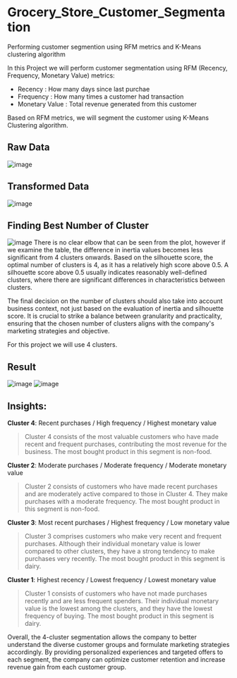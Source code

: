 # Grocery_Store_Customer_Segmentation
Performing customer segmention using RFM metrics and K-Means clustering algorithm

In this Project we will perform customer segmentation using RFM (Recency, Frequency, Monetary Value) metrics:

- Recency : How many days since last purchae
- Frequency : How many times a customer had transaction
- Monetary Value : Total revenue generated from this customer

Based on RFM metrics, we will segment the customer using K-Means Clustering algorithm.

## Raw Data
![image](https://github.com/AnthonyDjogan/Grocery_Store_Customer_Segmentation/assets/128353420/2ede114c-c090-4142-8182-ddd5eb5afc66)

## Transformed Data
![image](https://github.com/AnthonyDjogan/Grocery_Store_Customer_Segmentation/assets/128353420/74e9af28-ae52-4cae-a7c9-09f096de1284)

## Finding Best Number of Cluster
![image](https://github.com/AnthonyDjogan/Grocery_Store_Customer_Segmentation/assets/128353420/c1358381-06a2-42b6-ab39-83ea8a7ee041)
There is no clear elbow that can be seen from the plot, however if we examine the table, the difference in inertia values becomes less significant from 4 clusters onwards. Based on the silhouette score, the optimal number of clusters is 4, as it has a relatively high score above 0.5. A silhouette score above 0.5 usually indicates reasonably well-defined clusters, where there are significant differences in characteristics between clusters.

The final decision on the number of clusters should also take into account business context, not just based on the evaluation of inertia and silhouette score. It is crucial to strike a balance between granularity and practicality, ensuring that the chosen number of clusters aligns with the company's marketing strategies and objective.

For this project we will use 4 clusters.
## Result
![image](https://github.com/AnthonyDjogan/Grocery_Store_Customer_Segmentation/assets/128353420/71bd43f6-4274-443d-994c-b3ac96fa6c17)
![image](https://github.com/AnthonyDjogan/Grocery_Store_Customer_Segmentation/assets/128353420/286d012c-4114-467b-a266-b3eb816d5848)

## Insights:

**Cluster 4**: Recent purchases / High frequency / Highest monetary value
> Cluster 4 consists of the most valuable customers who have made recent and frequent purchases, contributing the most revenue for the business. The most bought product in this segment is non-food.

**Cluster 2**: Moderate purchases / Moderate frequency / Moderate monetary value
> Cluster 2 consists of customers who have made recent purchases and are moderately active compared to those in Cluster 4. They make purchases with a moderate frequency. The most bought product in this segment is non-food.

**Cluster 3**: Most recent purchases / Highest frequency / Low monetary value
> Cluster 3 comprises customers who make very recent and frequent purchases. Although their individual monetary value is lower compared to other clusters, they have a strong tendency to make purchases very recently. The most bought product in this segment is dairy.

**Cluster 1**: Highest recency / Lowest frequency / Lowest monetary value
> Cluster 1 consists of customers who have not made purchases recently and are less frequent spenders. Their individual monetary value is the lowest among the clusters, and they have the lowest frequency of buying. The most bought product in this segment is dairy.

Overall, the 4-cluster segmentation allows the company to better understand the diverse customer groups and formulate marketing strategies accordingly. By providing personalized experiences and targeted offers to each segment, the company can optimize customer retention and increase revenue gain from each customer group.
